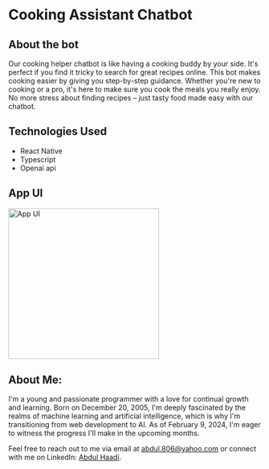 # Cooking Assistant Chatbot

## About the bot
Our cooking helper chatbot is like having a cooking buddy by your side. It's perfect if you find it tricky to search for great recipes online. This bot makes cooking easier by giving you step-by-step guidance. Whether you're new to cooking or a pro, it's here to make sure you cook the meals you really enjoy. No more stress about finding recipes – just tasty food made easy with our chatbot.

## Technologies Used
- React Native
- Typescript
- Openai api

## App UI
<img src="https://github.com/AbdulHadi806/cooking-assistant-chatbot/assets/113926529/16e1c91b-15ec-4802-8e47-a66c8c8f9ec4" alt="App UI" width="300">

## About Me:

I'm a young and passionate programmer with a love for continual growth and learning. Born on December 20, 2005, I'm deeply fascinated by the realms of machine learning and artificial intelligence, which is why I'm transitioning from web development to AI. As of February 9, 2024, I'm eager to witness the progress I'll make in the upcoming months.

Feel free to reach out to me via email at abdul.806@yahoo.com or connect with me on LinkedIn: [Abdul Haadi](https://www.linkedin.com/in/abdul-haadi-fullstack/).
